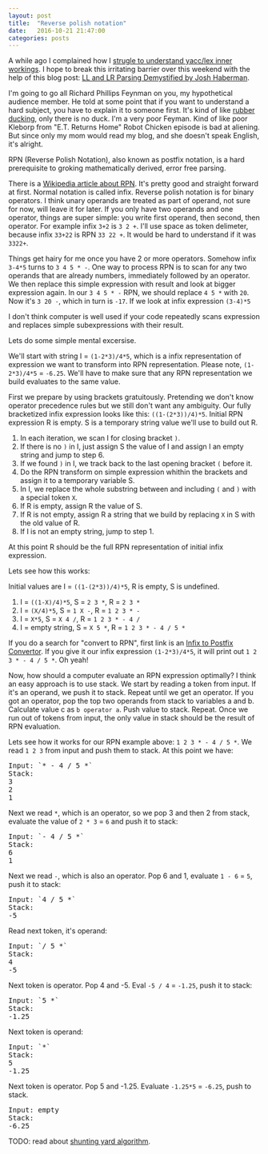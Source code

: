 ```yaml
---
layout: post
title:  "Reverse polish notation"
date:   2016-10-21 21:47:00
categories: posts
---
```


A while ago I complained how I [strugle to understand yacc/lex inner workings](/posts/2015/07/09/trouble-with-the-unicorn/).
I hope to break this irritating barrier over this weekend with the help of this blog post:
[LL and LR Parsing Demystified by Josh Haberman](http://blog.reverberate.org/2013/07/ll-and-lr-parsing-demystified.html).

I'm going to go all Richard Phillips Feynman on you, my hypothetical audience member.
He told at some point that if you want to understand a hard subject, you have to explain it to someone first.
It's kind of like [rubber ducking](https://en.wikipedia.org/wiki/Rubber_duck_debugging), only there is no duck.
I'm a very poor Feyman. Kind of like poor Kleborp from "E.T. Returns Home" Robot Chicken episode is bad at aliening.
But since only my mom would read my blog, and she doesn't speak English, it's alright.

RPN (Reverse Polish Notation), also known as postfix notation, is a hard prerequisite to groking mathematically derived, error free parsing.

There is a [Wikipedia article about RPN](https://en.wikipedia.org/wiki/Reverse_Polish_notation).
It's pretty good and straight forward at first.
Normal notation is called infix.
Reverse polish notation is for binary operators.
I think unary operands are treated as part of operand, not sure for now, will leave it for later.
If you only have two operands and one operator, things are super simple: you write first operand, then second, then operator.
For example infix `3+2` is `3 2 +`.
I'll use space as token delimeter, because infix `33+22` is RPN `33 22 +`.
It would be hard to understand if it was `3322+`.
    
Things get hairy for me once you have 2 or more operators. Somehow infix `3-4*5` turns to `3 4 5 * -`.
One way to process RPN is to scan for any two operands that are already numbers, immediately followed by an operator.
We then replace this simple expression with result and look at bigger expression again.
In our `3 4 5 * -` RPN, we should replace `4 5 *` with `20`. Now it's `3 20 -`, which in turn is `-17`.
If we look at infix expression `(3-4)*5`

I don't think computer is well used if your code repeatedly scans expression and replaces simple subexpressions with their result.

Lets do some simple mental excersise.

We'll start with string I = `(1-2*3)/4*5`, which is a infix representation of expression we want to transform into RPN representation.
Please note, `(1-2*3)/4*5` = `-6.25`. We'll have to make sure that any RPN representation we build evaluates to the same value.

First we prepare by using brackets gratuitously.
Pretending we don't know operator precedence rules but we still don't want any ambiguity.
Our fully bracketized infix expression looks like this: `((1-(2*3))/4)*5`.
Initial RPN expression R is empty. S is a temporary string value we'll use to build out R.

1. In each iteration, we scan I for closing bracket `)`.
2. If there is no `)` in I, just assign S the value of I and assign I an empty string and jump to step 6.
3. If we found `)` in I, we track back to the last opening bracket `(` before it.
4. Do the RPN transform on simple expression whithin the brackets and assign it to a temporary variable S.
5. In I, we replace the whole substring between and including `(` and `)` with a special token `X`.
6. If R is empty, assign R the value of S.
7. If R is not empty, assign R a string that we build by replacing `X` in S with the old value of R.
8. If I is not an empty string, jump to step 1.

At this point R should be the full RPN representation of initial infix expression.

Lets see how this works:

Initial values are I = `((1-(2*3))/4)*5`, R is empty, S is undefined.

1. I = `((1-X)/4)*5`, S = `2 3 *`, R = `2 3 *`
2. I = `(X/4)*5`, S = `1 X -`, R = `1 2 3 * -`
3. I = `X*5`, S = `X 4 /`, R = `1 2 3 * - 4 /`
4. I = empty string, S = `X 5 *`, R = `1 2 3 * - 4 / 5 *`

If you do a search for "convert to RPN", first link is an
[Infix to Postfix Convertor](http://www.meta-calculator.com/learning-lab/how-to-build-scientific-calculator/infix-to-postifix-convertor.php).
If you give it our infix expression `(1-2*3)/4*5`, it will print out `1 2 3 * - 4 / 5 *`.
Oh yeah!

Now, how should a computer evaluate an RPN expression optimally?
I think an easy approach is to use stack.
We start by reading a token from input. If it's an operand, we push it to stack.
Repeat until we get an operator.
If you got an operator, pop the top two operands from stack to variables a and b.
Calculate value c as `b operator a`.
Push value to stack.
Repeat.
Once we run out of tokens from input, the only value in stack should be the result of RPN evaluation.

Lets see how it works for our RPN example above: `1 2 3 * - 4 / 5 *`.
We read `1 2 3` from input and push them to stack. At this point we have:
<pre>
Input: `* - 4 / 5 *`
Stack:
3
2
1
</pre>
Next we read `*`, which is an operator, so we pop 3 and then 2 from stack, evaluate the value of `2 * 3` = `6` and push it to stack:
<pre>
Input: `- 4 / 5 *`
Stack:
6
1
</pre>
Next we read `-`, which is also an operator. Pop 6 and 1, evaluate `1 - 6` = `5`, push it to stack:
<pre>
Input: `4 / 5 *`
Stack:
-5
</pre>
Read next token, it's operand:
<pre>
Input: `/ 5 *`
Stack:
4
-5
</pre>
Next token is operator. Pop 4 and -5. Eval `-5 / 4` = `-1.25`, push it to stack:
<pre>
Input: `5 *`
Stack:
-1.25
</pre>
Next token is operand:
<pre>
Input: `*`
Stack:
5
-1.25
</pre>
Next token is operator. Pop 5 and -1.25. Evaluate `-1.25*5` = `-6.25`, push to stack.
<pre>
Input: empty
Stack:
-6.25
</pre> 

TODO: read about [shunting yard algorithm](http://andreinc.net/2010/10/05/converting-infix-to-rpn-shunting-yard-algorithm/).
